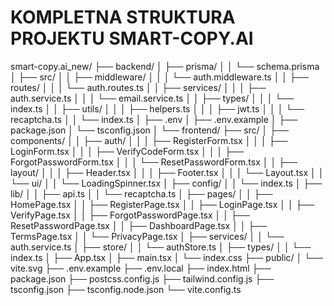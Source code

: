# KOMPLETNA STRUKTURA PROJEKTU SMART-COPY.AI

smart-copy.ai_new/
├── backend/
│ ├── prisma/
│ │ └── schema.prisma
│ ├── src/
│ │ ├── middleware/
│ │ │ └── auth.middleware.ts
│ │ ├── routes/
│ │ │ └── auth.routes.ts
│ │ ├── services/
│ │ │ ├── auth.service.ts
│ │ │ └── email.service.ts
│ │ ├── types/
│ │ │ └── index.ts
│ │ ├── utils/
│ │ │ ├── helpers.ts
│ │ │ ├── jwt.ts
│ │ │ └── recaptcha.ts
│ │ └── index.ts
│ ├── .env
│ ├── .env.example
│ ├── package.json
│ └── tsconfig.json
│
└── frontend/
├── src/
│ ├── components/
│ │ ├── auth/
│ │ │ ├── RegisterForm.tsx
│ │ │ ├── LoginForm.tsx
│ │ │ ├── VerifyCodeForm.tsx
│ │ │ ├── ForgotPasswordForm.tsx
│ │ │ └── ResetPasswordForm.tsx
│ │ ├── layout/
│ │ │ ├── Header.tsx
│ │ │ ├── Footer.tsx
│ │ │ └── Layout.tsx
│ │ └── ui/
│ │ └── LoadingSpinner.tsx
│ ├── config/
│ │ └── index.ts
│ ├── lib/
│ │ ├── api.ts
│ │ └── recaptcha.ts
│ ├── pages/
│ │ ├── HomePage.tsx
│ │ ├── RegisterPage.tsx
│ │ ├── LoginPage.tsx
│ │ ├── VerifyPage.tsx
│ │ ├── ForgotPasswordPage.tsx
│ │ ├── ResetPasswordPage.tsx
│ │ ├── DashboardPage.tsx
│ │ ├── TermsPage.tsx
│ │ └── PrivacyPage.tsx
│ ├── services/
│ │ └── auth.service.ts
│ ├── store/
│ │ └── authStore.ts
│ ├── types/
│ │ └── index.ts
│ ├── App.tsx
│ ├── main.tsx
│ └── index.css
├── public/
│ └── vite.svg
├── .env.example
├── .env.local
├── index.html
├── package.json
├── postcss.config.js
├── tailwind.config.js
├── tsconfig.json
├── tsconfig.node.json
└── vite.config.ts
